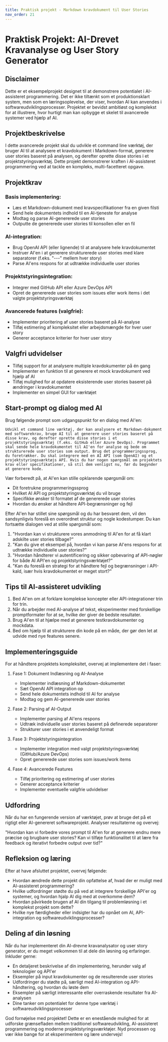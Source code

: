 ```yaml
---
title: Praktisk projekt - Markdown kravdokument til User Stories
nav_order: 21
---
```


# Praktisk Projekt: AI-Drevet Kravanalyse og User Story Generator

## Disclaimer
Dette er et eksempelprojekt designet til at demonstrere potentialet i AI-assisteret programmering. Det er ikke tiltænkt som et produktionsklart system, men som en læringsoplevelse, der viser, hvordan AI kan anvendes i softwareudviklingsprocesser. Projektet er bevidst ambitiøst og komplekst for at illustrere, hvor hurtigt man kan opbygge et skelet til avancerede systemer ved hjælp af AI.

## Projektbeskrivelse
I dette avancerede projekt skal du udvikle et command line værktøj, der bruger AI til at analysere et kravdokument i Markdown-format, generere user stories baseret på analysen, og derefter oprette disse stories i et projektstyringsværktøj. Dette projekt demonstrerer kraften i AI-assisteret programmering ved at tackle en kompleks, multi-facetteret opgave.

## Projektkrav
### Basis implementering:
- Læs et Markdown-dokument med kravspecifikationer fra en given filsti
- Send hele dokumentets indhold til en AI-tjeneste for analyse
- Modtag og parse AI-genererede user stories
- Outputte de genererede user stories til konsollen eller en fil

### AI-integration:
- Brug OpenAI API (eller lignende) til at analysere hele kravdokumentet
- Instruer AI'en i at generere strukturerede user stories med klare separatorer (f.eks. "---" mellem hver story)
- Parse AI'ens respons for at udtrække individuelle user stories

### Projektstyringsintegration:
- Integrer med GitHub API eller Azure DevOps API
- Opret de genererede user stories som issues eller work items i det valgte projektstyringsværktøj

### Avancerede features (valgfrie):
- Implementer prioritering af user stories baseret på AI-analyse
- Tilføj estimering af kompleksitet eller arbejdsmængde for hver user story
- Generer acceptance kriterier for hver user story

## Valgfri udvidelser
- Tilføj support for at analysere multiple kravdokumenter på én gang
- Implementer en funktion til at generere et mock kravdokument ved hjælp af AI
- Tilføj mulighed for at opdatere eksisterende user stories baseret på ændringer i kravdokumentet
- Implementer en simpel GUI for værktøjet

## Start-prompt og dialog med AI

Brug følgende prompt som udgangspunkt for en dialog med AI'en:

```
Udvikl et command line værktøj, der kan analysere et Markdown-dokument med softwarekrav, bruge AI til at generere user stories baseret på disse krav, og derefter oprette disse stories i et projektstyringsværktøj (f.eks. GitHub eller Azure DevOps). Programmet skal sende hele kravdokumentet til AI'en for analyse og bede om strukturerede user stories som output. Brug det programmeringssprog, du foretrækker. Du skal integrere med en AI API (som OpenAI) og et projektstyringsværktøjs API. Hvis du har nogen spørgsmål om projektets krav eller specifikationer, så stil dem venligst nu, før du begynder at generere kode.
```

Vær forberedt på, at AI'en kan stille opklarende spørgsmål om:

- Dit foretrukne programmeringssprog
- Hvilket AI API og projektstyringsværktøj du vil bruge
- Specifikke ønsker til formatet af de genererede user stories
- Hvordan du ønsker at håndtere API-begrænsninger og fejl

Efter AI'en har stillet sine spørgsmål og du har besvaret dem, vil den sandsynligvis foreslå en overordnet struktur og nogle kodestumper. Du kan fortsætte dialogen ved at stille spørgsmål som:

1. "Hvordan kan vi strukturere vores anmodning til AI'en for at få klart adskilte user stories tilbage?"
2. "Kan du give et eksempel på, hvordan vi kan parse AI'ens respons for at udtrække individuelle user stories?"
3. "Hvordan håndterer vi autentificering og sikker opbevaring af API-nøgler for både AI API'en og projektstyringsværktøjet?"
4. "Kan du foreslå en strategi for at håndtere fejl og begrænsninger i API-kald, især hvis kravdokumentet er meget stort?"

## Tips til AI-assisteret udvikling
1. Bed AI'en om at forklare komplekse koncepter eller API-integrationer trin for trin.
2. Når du arbejder med AI-analyse af tekst, eksperimenter med forskellige promptformater for at se, hvilke der giver de bedste resultater.
3. Brug AI'en til at hjælpe med at generere testkravdokumenter og mockdata.
4. Bed om hjælp til at strukturere din kode på en måde, der gør den let at udvide med nye features senere.

## Implementeringsguide
For at håndtere projektets kompleksitet, overvej at implementere det i faser:

1. Fase 1: Dokument Indlæsning og AI-Analyse
   - Implementer indlæsning af Markdown-dokumentet
   - Sæt OpenAI API integration op
   - Send hele dokumentets indhold til AI for analyse
   - Modtag og gem AI-genererede user stories

2. Fase 2: Parsing af AI-Output
   - Implementer parsing af AI'ens respons
   - Udtræk individuelle user stories baseret på definerede separatorer
   - Strukturer user stories i et anvendeligt format

3. Fase 3: Projektstyringsintegration
   - Implementer integration med valgt projektstyringsværktøj (GitHub/Azure DevOps)
   - Opret genererede user stories som issues/work items

4. Fase 4: Avancerede Features
   - Tilføj prioritering og estimering af user stories
   - Generer acceptance kriterier
   - Implementer eventuelle valgfrie udvidelser

## Udfordring
Når du har en fungerende version af værktøjet, prøv at bruge det på et rigtigt eller AI-genereret softwareprojekt. Analyser resultaterne og overvej:

"Hvordan kan vi forbedre vores prompt til AI'en for at generere endnu mere præcise og brugbare user stories? Kan vi tilføje funktionalitet til at lære fra feedback og iterativt forbedre output over tid?"

## Refleksion og læring
Efter at have afsluttet projektet, overvej følgende:
- Hvordan ændrede dette projekt din opfattelse af, hvad der er muligt med AI-assisteret programmering?
- Hvilke udfordringer stødte du på ved at integrere forskellige API'er og systemer, og hvordan hjalp AI dig med at overkomme dem?
- Hvordan påvirkede brugen af AI din tilgang til problemløsning i et komplekst projekt som dette?
- Hvilke nye færdigheder eller indsigter har du opnået om AI, API-integration og softwareudviklingsprocesser?

## Deling af din løsning
Når du har implementeret din AI-drevne kravanalysator og user story generator, er du meget velkommen til at dele din løsning og erfaringer. Inkluder gerne:
- En detaljeret beskrivelse af din implementering, herunder valg af teknologier og API'er
- Eksempler på input kravdokumenter og de resulterende user stories
- Udfordringer du stødte på, særligt med AI-integration og API-håndtering, og hvordan du løste dem
- Eksempler på særligt interessante eller overraskende resultater fra AI-analysen
- Dine tanker om potentialet for denne type værktøj i softwareudviklingsprocesser

God fornøjelse med projektet! Dette er en enestående mulighed for at udforske grænsefladen mellem traditionel softwareudvikling, AI-assisteret programmering og moderne projektstyringsværktøjer. Nyd processen og vær ikke bange for at eksperimentere og lære undervejs!